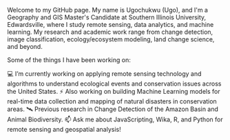Welcome to my GitHub page. My name is Ugochukwu (Ugo), and I'm a Geography and GIS Master's Candidate at Southern Illinois University, Edwardsville, where I study remote sensing, data analytics, and machine learning. My research and academic work range from change detection, image classification, ecology/ecosystem modeling, land change science, and beyond.

Some of the things I have been working on:

💻 I’m currently working on applying remote sensing technology and algorithms to understand ecological events and conservation issues across the United States.
⚡ Also working on building Machine Learning models for real-time data collection and mapping of natural disasters in conservation areas.
🛰 Previous research in Change Detection of the Amazon Basin and Animal Biodiversity.
📫 Ask me about JavaScripting, Wika, R, and Python for remote sensing and geospatial analysis!

<!---
UgochukwuUdonna/UgochukwuUdonna is a ✨ special ✨ repository because its `README.md` (this file) appears on your GitHub profile.
You can click the Preview link to take a look at your changes.
--->
